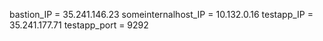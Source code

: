 bastion_IP = 35.241.146.23
someinternalhost_IP = 10.132.0.16
testapp_IP = 35.241.177.71
testapp_port = 9292
